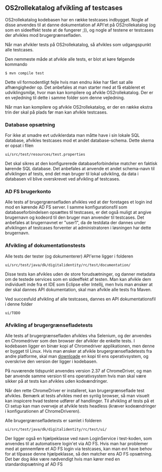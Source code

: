 ## OS2rollekatalog afvikling af testcases
OS2rollekatalog kodebasen har en række testcases indbygget. Nogle af disse anvendes til at danne dokumentation af API'et på OS2rollekatalog (og som en sideeffekt teste at de fungerer ;)), og nogle af testene er testcases der afvikles mod brugergrænsefladen.

Når man afvikler tests på OS2rollekatalog, så afvikles som udgangspunkt alle testcases.

Den nemmeste måde at afvikle alle tests, er blot at køre følgende kommando

    $ mvn compile test

Dette vil formodentligt fejle hvis man endnu ikke har fået sat alle afhængigheder op. Det anbefales at man starter med at få etableret et udviklingsmiljø, hvor man kan kompilere og afvikle OS2rollekatalog. Der er en vejledning til dette i samme folder som denne vejledning.

Når man kan kompilere og afvikle OS2rollekatalog, er der en række ekstra trin der skal på plads før man kan afvikle testcases.

### Database opsætning
For ikke at smadre evt udviklerdata man måtte have i sin lokale SQL database, afvikles testcases mod et andet database-schema. Dette skema er opsat i filen

    ui/src/test/resources/test.properties

Det skal sikres at den konfigurerede databaseforbindelse matcher en faktisk kørende SQL database. Det anbefales at anvende et andet schema-navn til afviklingen af tests, end det man bruger til lokal udvikling, da data i databasen vil blive overskrevet ved afvikling af testcases.

### AD FS brugerkonto
Alle tests af brugergrænsefladen afvikles ved at der foretages et login ind mod en kørende AD FS server. I samme konfigurationsfil som databaseforbindelsen opsættes til testcases, er det også muligt at angive brugernavn og kodeord til den bruger man anvender til testcases. Det anbefales at brugernavnet er "user1", da de testdata der dannes under afviklingen af testcases forventer at administratoren i løsningen har dette brugernavn.

### Afvikling af dokumentationstests
Alle tests der tester (og dokumenterer) API'erne ligger i folderen

    ui/src/test/java/dk/digitalidentity/rc/test/documentation/

Disse tests kan afvikles uden de store forudsætninger, og danner metadata om de testede services som en sideeffekt af testen. Man kan afvikle dem individuelt inde fra et IDE som Eclipse eller Intellij, men hvis man ønsker at der skal dannes API dokumentation, skal man afvikle alle tests fra Maven.

Ved succesfuld afvikling af alle testcases, dannes en API dokumentationsfil i denne folder

    ui/TODO

### Afvikling af brugergrænsefladetests
Alle tests af brugergrænsefladen afvikles vha Selenium, og der anvendes en Chromedriver som den browser der afvikler de enkelte tests. I kodebasen ligger en binær kopi af Chromedriver applikationen, men denne er bygget til Linux. Hvis man ønsker at afvikle brugergrænsefladetests fra andre platforme, skal man [downloade](https://chromedriver.chromium.org/downloads) en kopi til ens operativsystem, og overskrive den version der ligger i kodebasen.

På nuværende tidspunkt anvendes version 2.37 af ChromeDriver, og man bør anvende samme version til ens operativsystem hvis man skal være sikker på at tests kan afvikles uden kodeændringer.

Når den rette ChromeDriver er installeret, kan brugergrænseflade test afvikles. Bemærk at tests afvikles med en synlig browser, så man visuelt kan inspicere hvad testene udfører af handlinger. Til afvikling af tests på et CI setup kan man overveje at afvikle tests headless (kræver kodeændringer i konfigurationen af ChromeDriveren).

Alle brugergrænsefladetests er samlet i folderen

    ui/src/test/java/dk/digitalidentity/rc/test/ui/

Der ligger også en hjælpeklasse ved navn LoginService i test-koden, som anvendes til at automatisere login'et via AD FS. Hvis man har problemer med at gennemføre et AD FS login via testcases, kan man evt have behov for at tilpasse denne hjælpeklasse, så den matcher ens AD FS opsætning. Det bør dog ikke være nødvendigt hvis man kører med en standardopsætning af AD FS
